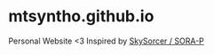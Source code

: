 # mtsyntho.github.io
 Personal Website <3
 Inspired by [SkySorcer / SORA-P](https://sky.thats-the.name)
